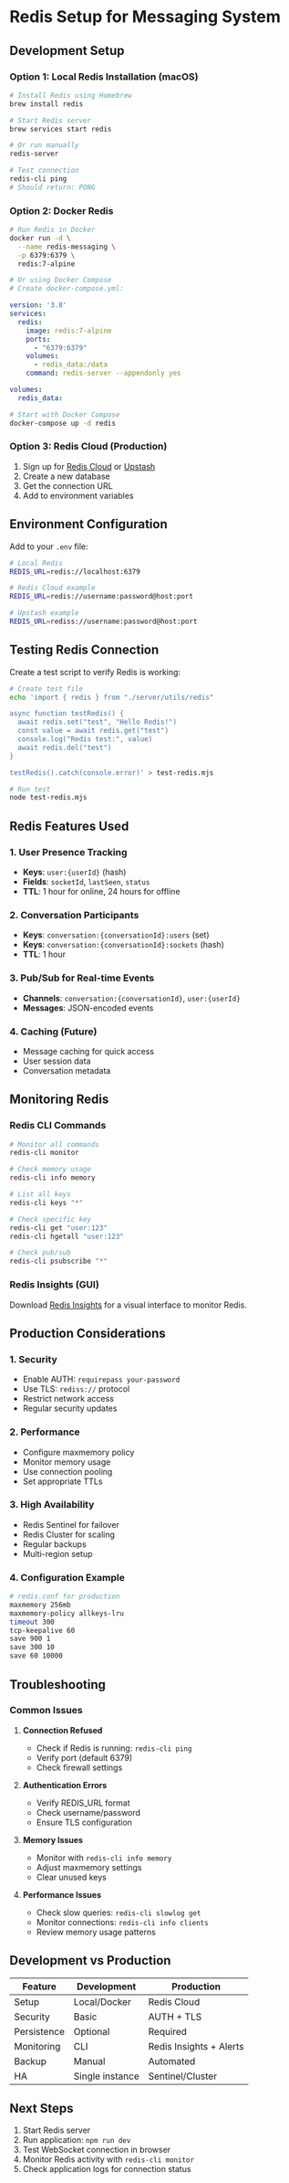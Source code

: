 # Redis Setup for Messaging System

## Development Setup

### Option 1: Local Redis Installation (macOS)

```bash
# Install Redis using Homebrew
brew install redis

# Start Redis server
brew services start redis

# Or run manually
redis-server

# Test connection
redis-cli ping
# Should return: PONG
```

### Option 2: Docker Redis

```bash
# Run Redis in Docker
docker run -d \
  --name redis-messaging \
  -p 6379:6379 \
  redis:7-alpine

# Or using Docker Compose
# Create docker-compose.yml:
```

```yaml
version: '3.8'
services:
  redis:
    image: redis:7-alpine
    ports:
      - "6379:6379"
    volumes:
      - redis_data:/data
    command: redis-server --appendonly yes

volumes:
  redis_data:
```

```bash
# Start with Docker Compose
docker-compose up -d redis
```

### Option 3: Redis Cloud (Production)

1. Sign up for [Redis Cloud](https://redis.com/redis-enterprise-cloud/) or [Upstash](https://upstash.com/)
2. Create a new database
3. Get the connection URL
4. Add to environment variables

## Environment Configuration

Add to your `.env` file:

```bash
# Local Redis
REDIS_URL=redis://localhost:6379

# Redis Cloud example
REDIS_URL=redis://username:password@host:port

# Upstash example
REDIS_URL=rediss://username:password@host:port
```

## Testing Redis Connection

Create a test script to verify Redis is working:

```bash
# Create test file
echo 'import { redis } from "./server/utils/redis"

async function testRedis() {
  await redis.set("test", "Hello Redis!")
  const value = await redis.get("test")
  console.log("Redis test:", value)
  await redis.del("test")
}

testRedis().catch(console.error)' > test-redis.mjs

# Run test
node test-redis.mjs
```

## Redis Features Used

### 1. User Presence Tracking
- **Keys**: `user:{userId}` (hash)
- **Fields**: `socketId`, `lastSeen`, `status`
- **TTL**: 1 hour for online, 24 hours for offline

### 2. Conversation Participants
- **Keys**: `conversation:{conversationId}:users` (set)
- **Keys**: `conversation:{conversationId}:sockets` (hash)
- **TTL**: 1 hour

### 3. Pub/Sub for Real-time Events
- **Channels**: `conversation:{conversationId}`, `user:{userId}`
- **Messages**: JSON-encoded events

### 4. Caching (Future)
- Message caching for quick access
- User session data
- Conversation metadata

## Monitoring Redis

### Redis CLI Commands

```bash
# Monitor all commands
redis-cli monitor

# Check memory usage
redis-cli info memory

# List all keys
redis-cli keys "*"

# Check specific key
redis-cli get "user:123"
redis-cli hgetall "user:123"

# Check pub/sub
redis-cli psubscribe "*"
```

### Redis Insights (GUI)

Download [Redis Insights](https://redis.com/redis-enterprise/redis-insight/) for a visual interface to monitor Redis.

## Production Considerations

### 1. Security
- Enable AUTH: `requirepass your-password`
- Use TLS: `rediss://` protocol
- Restrict network access
- Regular security updates

### 2. Performance
- Configure maxmemory policy
- Monitor memory usage
- Use connection pooling
- Set appropriate TTLs

### 3. High Availability
- Redis Sentinel for failover
- Redis Cluster for scaling
- Regular backups
- Multi-region setup

### 4. Configuration Example

```bash
# redis.conf for production
maxmemory 256mb
maxmemory-policy allkeys-lru
timeout 300
tcp-keepalive 60
save 900 1
save 300 10
save 60 10000
```

## Troubleshooting

### Common Issues

1. **Connection Refused**
   - Check if Redis is running: `redis-cli ping`
   - Verify port (default 6379)
   - Check firewall settings

2. **Authentication Errors**
   - Verify REDIS_URL format
   - Check username/password
   - Ensure TLS configuration

3. **Memory Issues**
   - Monitor with `redis-cli info memory`
   - Adjust maxmemory settings
   - Clear unused keys

4. **Performance Issues**
   - Check slow queries: `redis-cli slowlog get`
   - Monitor connections: `redis-cli info clients`
   - Review memory usage patterns

## Development vs Production

| Feature | Development | Production |
|---------|-------------|------------|
| Setup | Local/Docker | Redis Cloud |
| Security | Basic | AUTH + TLS |
| Persistence | Optional | Required |
| Monitoring | CLI | Redis Insights + Alerts |
| Backup | Manual | Automated |
| HA | Single instance | Sentinel/Cluster |

## Next Steps

1. Start Redis server
2. Run application: `npm run dev`
3. Test WebSocket connection in browser
4. Monitor Redis activity with `redis-cli monitor`
5. Check application logs for connection status